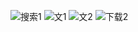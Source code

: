 
![搜索1](https://github.com/user-attachments/assets/b088fcba-ec02-41e6-ab8c-f5bd10b857f0)
![文1](https://github.com/user-attachments/assets/c10aa9e0-15f6-4cc0-9e68-fb3c83ad8b13)
![文2](https://github.com/user-attachments/assets/bf1b3f4c-529e-449b-a120-4ad70a3764f7)
![下载2](https://github.com/user-attachments/assets/2dc6095d-532d-4a5b-ac9c-468dbdf07d50)
